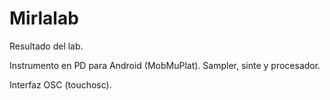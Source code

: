 # Mirlalab
Resultado del lab.

Instrumento en PD para Android (MobMuPlat).
Sampler, sinte y procesador.

Interfaz OSC (touchosc).

